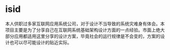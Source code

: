 # isid
本人供职过多家互联网应用系统公司，对于设计不当导致的系统灾难身有体会。本项目主要是为了分享自己在互联网系统基础架构设计方面的一点经验。市面上绝大部分应用都适用这里分享的设计方案，毕竟社会的运行规律是不会变的，方案的设计也可以尽可能设计的贴近实际。
